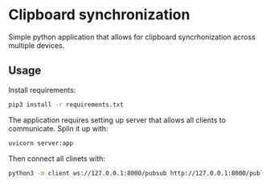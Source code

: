 # Clipboard synchronization

Simple python application that allows for clipboard syncrhonization across multiple devices.

## Usage

Install requirements:

```bash
pip3 install -r requirements.txt
```

The application requires setting up server that allows all clients to communicate. Splin it up with:

```bash
uvicorn server:app
```

Then connect all clinets with:

```bash
python3 -m client ws://127.0.0.1:8000/pubsub http://127.0.0.1:8000/publish
```

